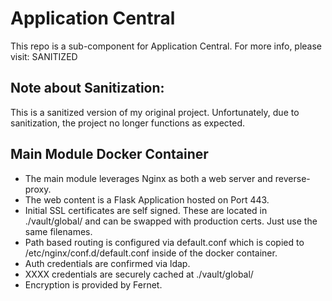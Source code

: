 # Application Central

This repo is a sub-component for Application Central.  For more info, please visit:
SANITIZED

## Note about Sanitization:
This is a sanitized version of my original project.  Unfortunately, due to sanitization, the project no longer functions as expected.

## Main Module Docker Container

- The main module leverages Nginx as both a web server and reverse-proxy.
- The web content is a Flask Application hosted on Port 443.
- Initial SSL certificates are self signed.  These are located in ./vault/global/ and can be swapped with production certs.  Just use the same filenames.
- Path based routing is configured via default.conf which is copied to /etc/nginx/conf.d/default.conf inside of the docker container.
- Auth credentials are confirmed via ldap.
- XXXX credentials are securely cached at ./vault/global/
- Encryption is provided by Fernet.
